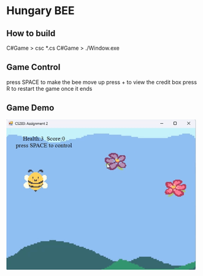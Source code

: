 # Hungary BEE

## How to build
C#Game > csc *.cs
C#Game > ./Window.exe

## Game Control
press SPACE to make the bee move up
press + to view the credit box
press R to restart the game once it ends

## Game Demo
![](Images/HungaryBee_Demo.gif)